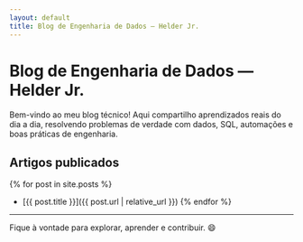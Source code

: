 ```yaml
---
layout: default
title: Blog de Engenharia de Dados — Helder Jr.
---
```


# Blog de Engenharia de Dados — Helder Jr.

Bem-vindo ao meu blog técnico! Aqui compartilho aprendizados reais do dia a dia, resolvendo problemas de verdade com dados, SQL, automações e boas práticas de engenharia.

## Artigos publicados

{% for post in site.posts %}
- [{{ post.title }}]({{ post.url | relative_url }})
{% endfor %}

---

Fique à vontade para explorar, aprender e contribuir. 😄